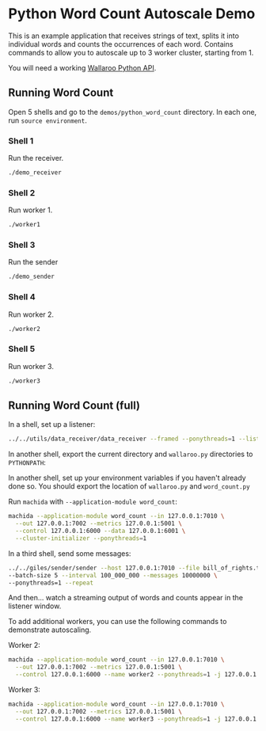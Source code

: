 # Python Word Count Autoscale Demo

This is an example application that receives strings of text, splits it into individual words and counts the occurrences of each word. Contains commands to allow you to autoscale up to 3 worker cluster, starting from 1.

You will need a working [Wallaroo Python API](/book/python/intro.md).

## Running Word Count

Open 5 shells and go to the `demos/python_word_count` directory. In each one, run `source environment`.

### Shell 1

Run the receiver.

```bash
./demo_receiver
```

### Shell 2

Run worker 1.

```bash
./worker1
```

### Shell 3

Run the sender

```bash
./demo_sender
```

### Shell 4

Run worker 2.

```bash
./worker2
```

### Shell 5

Run worker 3.

```bash
./worker3
```

## Running Word Count (full)

In a shell, set up a listener:

```bash
../../utils/data_receiver/data_receiver --framed --ponythreads=1 --listen 127.0.0.1:7002
```
In another shell, export the current directory and `wallaroo.py` directories to `PYTHONPATH`:

In another shell, set up your environment variables if you haven't already done so. You should export the location of `wallaroo.py` and `word_count.py`

Run `machida` with `--application-module word_count`:

```bash
machida --application-module word_count --in 127.0.0.1:7010 \
  --out 127.0.0.1:7002 --metrics 127.0.0.1:5001 \
  --control 127.0.0.1:6000 --data 127.0.0.1:6001 \
  --cluster-initializer --ponythreads=1
```

In a third shell, send some messages:

```bash
../../giles/sender/sender --host 127.0.0.1:7010 --file bill_of_rights.txt \
--batch-size 5 --interval 100_000_000 --messages 10000000 \
--ponythreads=1 --repeat
```

And then... watch a streaming output of words and counts appear in the listener window.

To add additional workers, you can use the following commands to demonstrate autoscaling.

Worker 2:

```bash
machida --application-module word_count --in 127.0.0.1:7010 \
  --out 127.0.0.1:7002 --metrics 127.0.0.1:5001 \
  --control 127.0.0.1:6000 --name worker2 --ponythreads=1 -j 127.0.0.1:6000
```

Worker 3:

```bash
machida --application-module word_count --in 127.0.0.1:7010 \
  --out 127.0.0.1:7002 --metrics 127.0.0.1:5001 \
  --control 127.0.0.1:6000 --name worker3 --ponythreads=1 -j 127.0.0.1:6000
```
